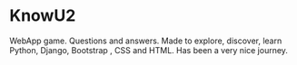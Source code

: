 # KnowU2
WebApp game. Questions and answers. 
Made to explore, discover, learn Python, Django, Bootstrap , CSS and HTML.
Has been a very nice journey.
